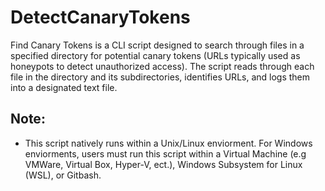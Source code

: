 # DetectCanaryTokens
Find Canary Tokens is a CLI script designed to search through files in a specified directory for potential canary tokens (URLs typically used as honeypots to detect unauthorized access). The script reads through each file in the directory and its subdirectories, identifies URLs, and logs them into a designated text file.

## Note: 

* This script natively runs within a Unix/Linux enviorment. For Windows enviorments, users must run this script within a Virtual Machine (e.g VMWare, Virtual Box, Hyper-V, ect.), Windows Subsystem for Linux (WSL), or Gitbash. 










 
